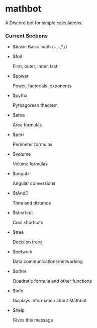 # mathbot
A Discord bot for simple calculations.

### Current Sections

- $basic
   Basic math (+,-,*,/)

- $foil

   First, outer, inner, last

- $power

   Power, factorials, exponents

- $pytha

   Pythagorean theorem

- $area

   Area formulas

- $peri

   Perimeter formulas

- $volume

   Volume formulas

- $angular

   Angular conversions

- $tAndD

   Time and distance

- $shortcut

   Cool shortcuts

- $tree

   Decision trees

- $network

   Data communications/networking

- $other

   Quadratic formula and other functions

- $info

   Displays information about Mathbot

- $help

   Gives this message
